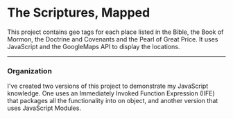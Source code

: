 # The Scriptures, Mapped

This project contains geo tags for each place listed in the Bible, the Book of Mormon, the Doctrine and Covenants and the Pearl of Great Price.  It uses JavaScript and the GoogleMaps API to display the locations.

---
### Organization

I've created two versions of this project to demonstrate my JavaScript knowledge. One uses an Immediately Invoked Function Expression (IIFE) that packages all the functionality into on object, and another version that uses JavaScript Modules.  